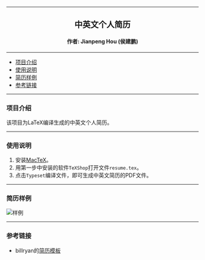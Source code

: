****

##	<center>中英文个人简历</center>
####	<center>作者: Jianpeng Hou (侯建鹏)</center>

****

*	[项目介绍](#intro)
*	[使用说明](#usage)
*	[简历样例](#demo)
* 	[参考链接](#link)

****

###	<a name="intro">项目介绍</a>

该项目为LaTeX编译生成的中英文个人简历。

****

###	<a name="usage">使用说明</a>

1. 安装[MacTeX](https://tug.org/mactex/mactex-download.html)。
2. 用第一步中安装的软件`TeXShop`打开文件`resume.tex`。
3. 点击`Typeset`编译文件，即可生成中英文简历的PDF文件。


****

### <a name="demo">简历样例</a>

![样例](https://github.com/houjp/resume/blob/master/imgs/demo.jpeg?raw=true)

****

###	<a name="link">参考链接</a>

- billryan的[简历模板](https://github.com/billryan/resume/)